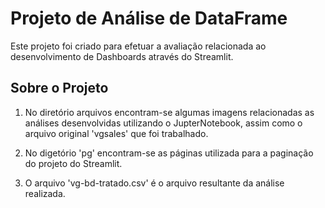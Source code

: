 # Projeto de Análise de DataFrame

Este projeto foi criado para efetuar a avaliação relacionada ao desenvolvimento de Dashboards através do Streamlit.


## Sobre o Projeto
1. No diretório arquivos encontram-se algumas imagens relacionadas as análises desenvolvidas utilizando o JupterNotebook, assim como o arquivo original 'vgsales' que foi trabalhado.

2. No digetório 'pg' encontram-se as páginas utilizada para a paginação do projeto do Streamlit.

3. O arquivo 'vg-bd-tratado.csv' é o arquivo resultante da análise realizada.